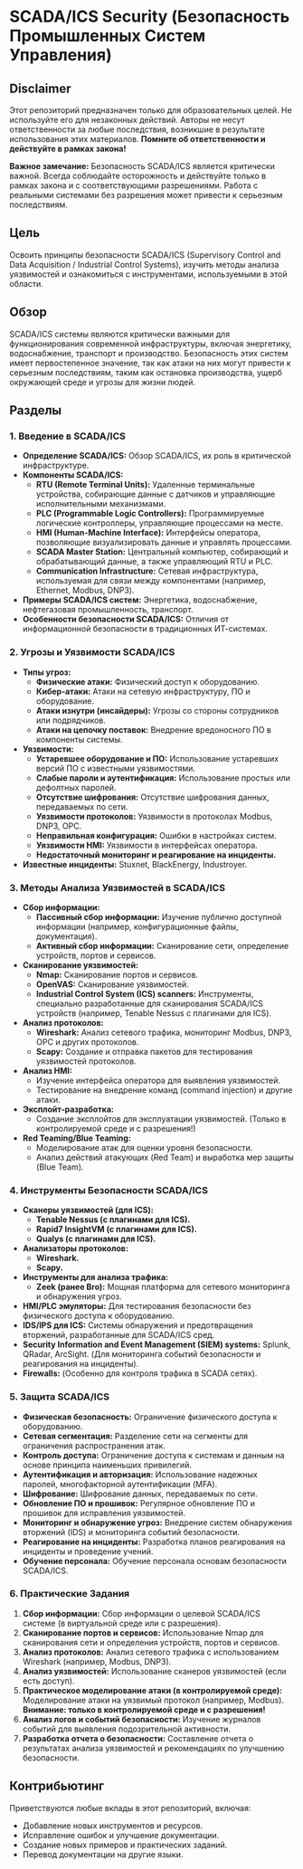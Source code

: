 # SCADA/ICS Security (Безопасность Промышленных Систем Управления)

## Disclaimer

Этот репозиторий предназначен только для образовательных целей.  Не используйте его для незаконных действий.  Авторы не несут ответственности за любые последствия, возникшие в результате использования этих материалов.  **Помните об ответственности и действуйте в рамках закона!**

**Важное замечание:**  Безопасность SCADA/ICS является критически важной. Всегда соблюдайте осторожность и действуйте только в рамках закона и с соответствующими разрешениями.  Работа с реальными системами без разрешения может привести к серьезным последствиям.

## Цель

Освоить принципы безопасности SCADA/ICS (Supervisory Control and Data Acquisition / Industrial Control Systems), изучить методы анализа уязвимостей и ознакомиться с инструментами, используемыми в этой области.

## Обзор

SCADA/ICS системы являются критически важными для функционирования современной инфраструктуры, включая энергетику, водоснабжение, транспорт и производство.  Безопасность этих систем имеет первостепенное значение, так как атаки на них могут привести к серьезным последствиям, таким как остановка производства, ущерб окружающей среде и угрозы для жизни людей.

## Разделы

### 1. Введение в SCADA/ICS

*   **Определение SCADA/ICS:**  Обзор SCADA/ICS, их роль в критической инфраструктуре.
*   **Компоненты SCADA/ICS:**
    *   **RTU (Remote Terminal Units):** Удаленные терминальные устройства, собирающие данные с датчиков и управляющие исполнительными механизмами.
    *   **PLC (Programmable Logic Controllers):** Программируемые логические контроллеры, управляющие процессами на месте.
    *   **HMI (Human-Machine Interface):** Интерфейсы оператора, позволяющие визуализировать данные и управлять процессами.
    *   **SCADA Master Station:** Центральный компьютер, собирающий и обрабатывающий данные, а также управляющий RTU и PLC.
    *   **Communication Infrastructure:** Сетевая инфраструктура, используемая для связи между компонентами (например, Ethernet, Modbus, DNP3).
*   **Примеры SCADA/ICS систем:** Энергетика, водоснабжение, нефтегазовая промышленность, транспорт.
*   **Особенности безопасности SCADA/ICS:** Отличия от информационной безопасности в традиционных ИТ-системах.

### 2. Угрозы и Уязвимости SCADA/ICS

*   **Типы угроз:**
    *   **Физические атаки:**  Физический доступ к оборудованию.
    *   **Кибер-атаки:**  Атаки на сетевую инфраструктуру, ПО и оборудование.
    *   **Атаки изнутри (инсайдеры):**  Угрозы со стороны сотрудников или подрядчиков.
    *   **Атаки на цепочку поставок:**  Внедрение вредоносного ПО в компоненты системы.
*   **Уязвимости:**
    *   **Устаревшее оборудование и ПО:**  Использование устаревших версий ПО с известными уязвимостями.
    *   **Слабые пароли и аутентификация:**  Использование простых или дефолтных паролей.
    *   **Отсутствие шифрования:**  Отсутствие шифрования данных, передаваемых по сети.
    *   **Уязвимости протоколов:**  Уязвимости в протоколах Modbus, DNP3, OPC.
    *   **Неправильная конфигурация:**  Ошибки в настройках систем.
    *   **Уязвимости HMI:**  Уязвимости в интерфейсах оператора.
    *   **Недостаточный мониторинг и реагирование на инциденты.**
*   **Известные инциденты:**  Stuxnet, BlackEnergy, Industroyer.

### 3. Методы Анализа Уязвимостей в SCADA/ICS

*   **Сбор информации:**
    *   **Пассивный сбор информации:**  Изучение публично доступной информации (например, конфигурационные файлы, документация).
    *   **Активный сбор информации:**  Сканирование сети, определение устройств, портов и сервисов.
*   **Сканирование уязвимостей:**
    *   **Nmap:** Сканирование портов и сервисов.
    *   **OpenVAS:** Сканирование уязвимостей.
    *   **Industrial Control System (ICS) scanners:**  Инструменты, специально разработанные для сканирования SCADA/ICS устройств (например, Tenable Nessus с плагинами для ICS).
*   **Анализ протоколов:**
    *   **Wireshark:** Анализ сетевого трафика, мониторинг Modbus, DNP3, OPC и других протоколов.
    *   **Scapy:**  Создание и отправка пакетов для тестирования уязвимостей протоколов.
*   **Анализ HMI:**
    *   Изучение интерфейса оператора для выявления уязвимостей.
    *   Тестирование на внедрение команд (command injection) и другие атаки.
*   **Эксплойт-разработка:**
    *   Создание эксплойтов для эксплуатации уязвимостей.  (Только в контролируемой среде и с разрешения!)
*   **Red Teaming/Blue Teaming:**
    *   Моделирование атак для оценки уровня безопасности.
    *   Анализ действий атакующих (Red Team) и выработка мер защиты (Blue Team).

### 4. Инструменты Безопасности SCADA/ICS

*   **Сканеры уязвимостей (для ICS):**
    *   **Tenable Nessus (с плагинами для ICS).**
    *   **Rapid7 InsightVM (с плагинами для ICS).**
    *   **Qualys (с плагинами для ICS).**
*   **Анализаторы протоколов:**
    *   **Wireshark.**
    *   **Scapy.**
*   **Инструменты для анализа трафика:**
    *   **Zeek (ранее Bro):**  Мощная платформа для сетевого мониторинга и обнаружения угроз.
*   **HMI/PLC эмуляторы:**  Для тестирования безопасности без физического доступа к оборудованию.
*   **IDS/IPS для ICS:**  Системы обнаружения и предотвращения вторжений, разработанные для SCADA/ICS сред.
*   **Security Information and Event Management (SIEM) systems:** Splunk, QRadar, ArcSight.  (Для мониторинга событий безопасности и реагирования на инциденты).
*   **Firewalls:** (Особенно для контроля трафика в SCADA сетях).

### 5. Защита SCADA/ICS

*   **Физическая безопасность:**  Ограничение физического доступа к оборудованию.
*   **Сетевая сегментация:**  Разделение сети на сегменты для ограничения распространения атак.
*   **Контроль доступа:**  Ограничение доступа к системам и данным на основе принципа наименьших привилегий.
*   **Аутентификация и авторизация:**  Использование надежных паролей, многофакторной аутентификации (MFA).
*   **Шифрование:**  Шифрование данных, передаваемых по сети.
*   **Обновление ПО и прошивок:**  Регулярное обновление ПО и прошивок для исправления уязвимостей.
*   **Мониторинг и обнаружение угроз:**  Внедрение систем обнаружения вторжений (IDS) и мониторинга событий безопасности.
*   **Реагирование на инциденты:**  Разработка планов реагирования на инциденты и проведение учений.
*   **Обучение персонала:**  Обучение персонала основам безопасности SCADA/ICS.

### 6. Практические Задания

1.  **Сбор информации:**  Сбор информации о целевой SCADA/ICS системе (в виртуальной среде или с разрешения).
2.  **Сканирование портов и сервисов:**  Использование Nmap для сканирования сети и определения устройств, портов и сервисов.
3.  **Анализ протоколов:**  Анализ сетевого трафика с использованием Wireshark (например, Modbus, DNP3).
4.  **Анализ уязвимостей:** Использование сканеров уязвимостей (если есть доступ).
5.  **Практическое моделирование атаки (в контролируемой среде):**  Моделирование атаки на уязвимый протокол (например, Modbus). **Внимание:  только в контролируемой среде и с разрешения!**
6.  **Анализ логов и событий безопасности:**  Изучение журналов событий для выявления подозрительной активности.
7.  **Разработка отчета о безопасности:**  Составление отчета о результатах анализа уязвимостей и рекомендациях по улучшению безопасности.

## Контрибьютинг

Приветствуются любые вклады в этот репозиторий, включая:

*   Добавление новых инструментов и ресурсов.
*   Исправление ошибок и улучшение документации.
*   Создание новых примеров и практических заданий.
*   Перевод документации на другие языки.
